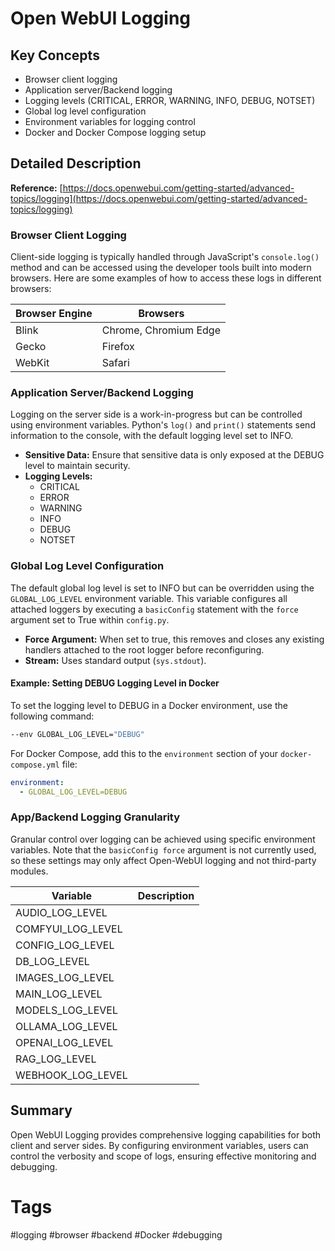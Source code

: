 # Open WebUI Logging

## Key Concepts
- Browser client logging
- Application server/Backend logging
- Logging levels (CRITICAL, ERROR, WARNING, INFO, DEBUG, NOTSET)
- Global log level configuration
- Environment variables for logging control
- Docker and Docker Compose logging setup

## Detailed Description

**Reference:** [https://docs.openwebui.com/getting-started/advanced-topics/logging](https://docs.openwebui.com/getting-started/advanced-topics/logging)

### Browser Client Logging
Client-side logging is typically handled through JavaScript's `console.log()` method and can be accessed using the developer tools built into modern browsers. Here are some examples of how to access these logs in different browsers:

| Browser Engine | Browsers |
| --- | --- |
| Blink | Chrome, Chromium Edge |
| Gecko | Firefox |
| WebKit | Safari |

### Application Server/Backend Logging
Logging on the server side is a work-in-progress but can be controlled using environment variables. Python's `log()` and `print()` statements send information to the console, with the default logging level set to INFO.

- **Sensitive Data:** Ensure that sensitive data is only exposed at the DEBUG level to maintain security.
- **Logging Levels:**
  - CRITICAL
  - ERROR
  - WARNING
  - INFO
  - DEBUG
  - NOTSET

### Global Log Level Configuration
The default global log level is set to INFO but can be overridden using the `GLOBAL_LOG_LEVEL` environment variable. This variable configures all attached loggers by executing a `basicConfig` statement with the `force` argument set to True within `config.py`.

- **Force Argument:** When set to true, this removes and closes any existing handlers attached to the root logger before reconfiguring.
- **Stream:** Uses standard output (`sys.stdout`).

#### Example: Setting DEBUG Logging Level in Docker
To set the logging level to DEBUG in a Docker environment, use the following command:

```bash
--env GLOBAL_LOG_LEVEL="DEBUG"
```

For Docker Compose, add this to the `environment` section of your `docker-compose.yml` file:

```yaml
environment:
  - GLOBAL_LOG_LEVEL=DEBUG
```

### App/Backend Logging Granularity
Granular control over logging can be achieved using specific environment variables. Note that the `basicConfig force` argument is not currently used, so these settings may only affect Open-WebUI logging and not third-party modules.

| Variable | Description |
| --- | --- |
| AUDIO_LOG_LEVEL |  |
| COMFYUI_LOG_LEVEL |  |
| CONFIG_LOG_LEVEL |  |
| DB_LOG_LEVEL |  |
| IMAGES_LOG_LEVEL |  |
| MAIN_LOG_LEVEL |  |
| MODELS_LOG_LEVEL |  |
| OLLAMA_LOG_LEVEL |  |
| OPENAI_LOG_LEVEL |  |
| RAG_LOG_LEVEL |  |
| WEBHOOK_LOG_LEVEL |  |

## Summary
Open WebUI Logging provides comprehensive logging capabilities for both client and server sides. By configuring environment variables, users can control the verbosity and scope of logs, ensuring effective monitoring and debugging.

# Tags
#logging #browser #backend #Docker #debugging